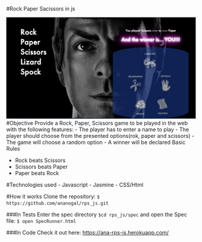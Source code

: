 #Rock Paper Sacissors in js

![RPS_JS scrrenshot](./public/images/rps_js.png)
#Objective
Provide a Rock, Paper, Scissors game to be played in the web with the following features:
    - The player has to enter a name to play
    - The player should choose from the presented options(rok, paper and scissors)
    - The game will choose a random option
    - A winner will be declared
Basic Rules
* Rock beats Scissors
* Scissors beats Paper
* Paper beats Rock

#Technologies used
    - Javascript
    - Jasmine
    - CSS/Html
    
#How it works
Clone the repository: ``$ https://github.com/ananogal/rps_js.git`` <br/>

###In Tests
Enter the spec directory ``$cd rps_js/spec``
and open the Spec file: ``$ open SpecRunner.html``

###In Code
Check it out here: https://ana-rps-js.herokuapp.com/
